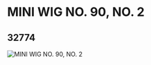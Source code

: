 # MINI WIG NO. 90, NO. 2
## 32774
![MINI WIG NO. 90, NO. 2](https://lc-www-live-s.legocdn.com/media/bricks/5/2/6183763.jpg)
